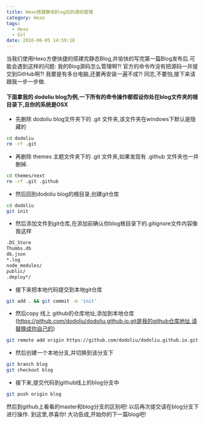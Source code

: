 ```yaml
---
title: Hexo搭建静态Blog后的源码管理
category: Hexo
tags:
  - Hexo
  - Git
date: 2016-06-05 14:59:18
---
```

当我们使用Hexo方便快捷的搭建完静态Blog,并愉快的写完第一篇Blog发布后.可能会遇到这样的问题:
我的Blog源码怎么管理啊?!
官方的命令咋没有把源码一并提交到GitHub啊?!
我要是有多台电脑,还要再安装一遍不成?!
同志,不要怕,接下来请跟我一步一步做.

#### 下面拿我的 dodoliu blog为例,一下所有的命令操作都假设你处在blog文件夹的根目录下,且你的系统是OSX
* 先删除 dodoliu blog文件夹下的 .git 文件夹,该文件夹在windows下默认是隐藏的
```bash
cd dodoliu
rm -rf .git
```
* 再删除 themes 主题文件夹下的 .git 文件夹,如果发现有 .github 文件夹也一并删掉.
```bash
cd themes/next
rm -rf .git .github
```
* 然后回到dodoliu blog的根目录,创建git仓库
```bash
cd dodoliu
git init
```
* 然后添加文件到git仓库,在添加前确认你blog根目录下的.gitignore文件内容像我这样
```bash
.DS_Store
Thumbs.db
db.json
*.log
node_modules/
public/
.deploy*/
```
* 接下来把本地代码提交到本地git仓库
```bash
git add . && git commit -m 'init'
```
* 然后copy 线上 github的仓库地址,添加到本地仓库(https://github.com/dodoliu/dodoliu.github.io.git是我的github仓库地址,请替换成你自己的)
```bash
git remote add origin https://github.com/dodoliu/dodoliu.github.io.git
```
* 然后创建一个本地分支,并切换到该分支下
```bash
git branch blog
git checkout blog
```
* 接下来,提交代码到github线上的blog分支中
```bash
git push origin blog
```
然后到github上看看的master和blog分支的区别吧!
以后再次提交请在blog分支下进行操作.
到这里,恭喜你!
大功告成,开始你的下一篇blog吧!

